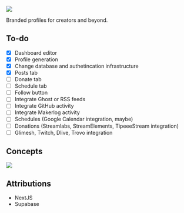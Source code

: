 ![](https://i.imgur.com/Q7MsIFB.png)

Branded profiles for creators and beyond.

## To-do

- [x] Dashboard editor
- [x] Profile generation
- [x] Change database and authetincation infrastructure
- [x] Posts tab
- [ ] Donate tab
- [ ] Schedule tab
- [ ] Follow button
- [ ] Integrate Ghost or RSS feeds
- [ ] Integrate GitHub activity
- [ ] Integrate Makerlog activity
- [ ] Schedules (Google Calendar integration, maybe)
- [ ] Donations (Streamlabs, StreamElements, TipeeeStream integration)
- [ ] Glimesh, Twitch, Dlive, Trovo integration

## Concepts

![](https://libby.gg/libby-profile-page.png)

## Attributions

- NextJS
- Supabase
